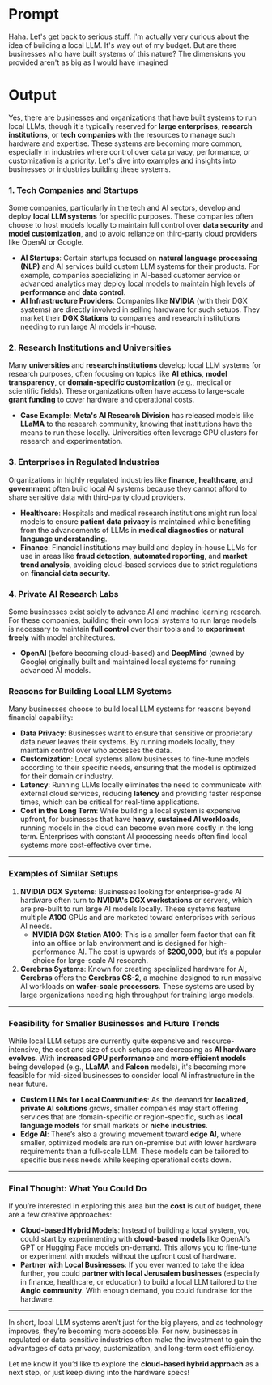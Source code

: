 # Prompt

Haha. Let's get back to serious stuff. I'm actually very curious about the idea of building a local LLM. It's way out of my budget. But are there businesses who have built systems of this nature? The dimensions you provided aren't as big as I would have imagined

# Output

Yes, there are businesses and organizations that have built systems to run local LLMs, though it's typically reserved for **large enterprises, research institutions**, or **tech companies** with the resources to manage such hardware and expertise. These systems are becoming more common, especially in industries where control over data privacy, performance, or customization is a priority. Let's dive into examples and insights into businesses or industries building these systems.

### 1. Tech Companies and Startups

Some companies, particularly in the tech and AI sectors, develop and deploy **local LLM systems** for specific purposes. These companies often choose to host models locally to maintain full control over **data security** and **model customization**, and to avoid reliance on third-party cloud providers like OpenAI or Google.

- **AI Startups**: Certain startups focused on **natural language processing (NLP)** and AI services build custom LLM systems for their products. For example, companies specializing in AI-based customer service or advanced analytics may deploy local models to maintain high levels of **performance** and **data control**.
- **AI Infrastructure Providers**: Companies like **NVIDIA** (with their DGX systems) are directly involved in selling hardware for such setups. They market their **DGX Stations** to companies and research institutions needing to run large AI models in-house.

### 2. Research Institutions and Universities

Many **universities** and **research institutions** develop local LLM systems for research purposes, often focusing on topics like **AI ethics**, **model transparency**, or **domain-specific customization** (e.g., medical or scientific fields). These organizations often have access to large-scale **grant funding** to cover hardware and operational costs.

- **Case Example**: **Meta's AI Research Division** has released models like **LLaMA** to the research community, knowing that institutions have the means to run these locally. Universities often leverage GPU clusters for research and experimentation.

### 3. Enterprises in Regulated Industries

Organizations in highly regulated industries like **finance**, **healthcare**, and **government** often build local AI systems because they cannot afford to share sensitive data with third-party cloud providers.

- **Healthcare**: Hospitals and medical research institutions might run local models to ensure **patient data privacy** is maintained while benefiting from the advancements of LLMs in **medical diagnostics** or **natural language understanding**.
- **Finance**: Financial institutions may build and deploy in-house LLMs for use in areas like **fraud detection**, **automated reporting**, and **market trend analysis**, avoiding cloud-based services due to strict regulations on **financial data security**.

### 4. Private AI Research Labs

Some businesses exist solely to advance AI and machine learning research. For these companies, building their own local systems to run large models is necessary to maintain **full control** over their tools and to **experiment freely** with model architectures.

- **OpenAI** (before becoming cloud-based) and **DeepMind** (owned by Google) originally built and maintained local systems for running advanced AI models.

### Reasons for Building Local LLM Systems

Many businesses choose to build local LLM systems for reasons beyond financial capability:

- **Data Privacy**: Businesses want to ensure that sensitive or proprietary data never leaves their systems. By running models locally, they maintain control over who accesses the data.
- **Customization**: Local systems allow businesses to fine-tune models according to their specific needs, ensuring that the model is optimized for their domain or industry.
- **Latency**: Running LLMs locally eliminates the need to communicate with external cloud services, reducing **latency** and providing faster response times, which can be critical for real-time applications.
- **Cost in the Long Term**: While building a local system is expensive upfront, for businesses that have **heavy, sustained AI workloads**, running models in the cloud can become even more costly in the long term. Enterprises with constant AI processing needs often find local systems more cost-effective over time.

---

### Examples of Similar Setups

1. **NVIDIA DGX Systems**: Businesses looking for enterprise-grade AI hardware often turn to **NVIDIA's DGX workstations** or servers, which are pre-built to run large AI models locally. These systems feature multiple **A100** GPUs and are marketed toward enterprises with serious AI needs.
   - **NVIDIA DGX Station A100**: This is a smaller form factor that can fit into an office or lab environment and is designed for high-performance AI. The cost is upwards of **$200,000**, but it’s a popular choice for large-scale AI research.
2. **Cerebras Systems**: Known for creating specialized hardware for AI, **Cerebras** offers the **Cerebras CS-2**, a machine designed to run massive AI workloads on **wafer-scale processors**. These systems are used by large organizations needing high throughput for training large models.

---

### Feasibility for Smaller Businesses and Future Trends

While local LLM setups are currently quite expensive and resource-intensive, the cost and size of such setups are decreasing as **AI hardware evolves**. With **increased GPU performance** and **more efficient models** being developed (e.g., **LLaMA** and **Falcon** models), it's becoming more feasible for mid-sized businesses to consider local AI infrastructure in the near future.

- **Custom LLMs for Local Communities**: As the demand for **localized, private AI solutions** grows, smaller companies may start offering services that are domain-specific or region-specific, such as **local language models** for small markets or **niche industries**.
- **Edge AI**: There’s also a growing movement toward **edge AI**, where smaller, optimized models are run on-premise but with lower hardware requirements than a full-scale LLM. These models can be tailored to specific business needs while keeping operational costs down.

---

### Final Thought: What You Could Do

If you’re interested in exploring this area but the **cost** is out of budget, there are a few creative approaches:

- **Cloud-based Hybrid Models**: Instead of building a local system, you could start by experimenting with **cloud-based models** like OpenAI’s GPT or Hugging Face models on-demand. This allows you to fine-tune or experiment with models without the upfront cost of hardware.
- **Partner with Local Businesses**: If you ever wanted to take the idea further, you could **partner with local Jerusalem businesses** (especially in finance, healthcare, or education) to build a local LLM tailored to the **Anglo community**. With enough demand, you could fundraise for the hardware.

---

In short, local LLM systems aren’t just for the big players, and as technology improves, they’re becoming more accessible. For now, businesses in regulated or data-sensitive industries often make the investment to gain the advantages of data privacy, customization, and long-term cost efficiency.

Let me know if you’d like to explore the **cloud-based hybrid approach** as a next step, or just keep diving into the hardware specs!
